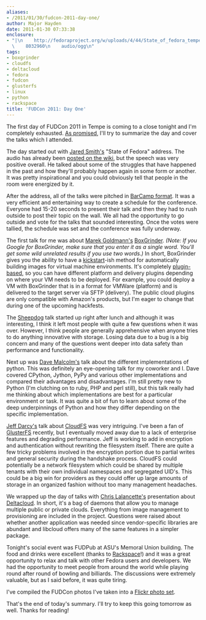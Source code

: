 ```yaml
---
aliases:
- /2011/01/30/fudcon-2011-day-one/
author: Major Hayden
date: 2011-01-30 07:33:38
enclosure:
- "|\n    http://fedoraproject.org/w/uploads/4/44/State_of_fedora_tempe_2011.ogg\n\
  \    8032960\n    audio/ogg\n"
tags:
- boxgrinder
- cloudfs
- deltacloud
- fedora
- fudcon
- glusterfs
- linux
- python
- rackspace
title: 'FUDCon 2011: Day One'
---
```


The first day of FUDCon 2011 in Tempe is coming to a close tonight and I'm completely exhausted. [As promised][1], I'll try to summarize the day and cover the talks which I attended.

The day started out with [Jared Smith's][2] "State of Fedora" address. The audio has already been [posted on the wiki][3], but the speech was very positive overall. He talked about some of the struggles that have happened in the past and how they'll probably happen again in some form or another. It was pretty inspirational and you could obviously tell that people in the room were energized by it.

After the address, all of the talks were pitched in [BarCamp format][4]. It was a very efficient and entertaining way to create a schedule for the conference. Everyone had 15-20 seconds to present their talk and then they had to rush outside to post their topic on the wall. We all had the opportunity to go outside and vote for the talks that sounded interesting. Once the votes were tallied, the schedule was set and the conference was fully underway.

The first talk for me was about [Marek Goldmann's][5] [BoxGrinder][6]. _(Note: If you Google for BoxGrinder, make sure that you enter it as a single word. You'll get some wild unrelated results if you use two words.)_ In short, BoxGrinder gives you the ability to have a [kickstart][7]-ish method for automatically building images for virtual machine environments. It's completely [plugin-based][8], so you can have different platform and delivery plugins depending on where your VM needs to be deployed. For example, you could deploy a VM with BoxGrinder that is in a format for VMWare (platform) and is delivered to the target server via SFTP (delivery). The public cloud plugins are only compatible with Amazon's products, but I'm eager to change that during one of the upcoming hackfests.

The [Sheepdog][9] talk started up right after lunch and although it was interesting, I think it left most people with quite a few questions when it was over. However, I think people are generally apprehensive when anyone tries to do anything innovative with storage. Losing data due to a bug is a big concern and many of the questions went deeper into data safety than performance and functionality.

Next up was [Dave Malcolm's][10] talk about the different implementations of python. This was definitely an eye-opening talk for my coworker and I. Dave covered CPython, Jython, PyPy and various other implementations and compared their advantages and disadvantages. I'm still pretty new to Python (I'm clutching on to ruby, PHP and perl still), but this talk really had me thinking about which implementations are best for a particular environment or task. It was quite a bit of fun to learn about some of the deep underpinnings of Python and how they differ depending on the specific implementation.

[Jeff Darcy's][11] talk about [CloudFS][12] was very intriguing. I've been a fan of [GlusterFS][13] recently, but I eventually moved away due to a lack of enterprise features and degrading performance. Jeff is working to add in encryption and authentication without rewriting the filesystem itself. There are quite a few tricky problems involved in the encryption portion due to partial writes and general security during the handshake process. CloudFS could potentially be a network filesystem which could be shared by multiple tenants with their own individual namespaces and segregated UID's. This could be a big win for providers as they could offer up large amounts of storage in an organized fashion without too many management headaches.

We wrapped up the day of talks with [Chris Lalancette's][14] presentation about [Deltacloud][15]. In short, it's a bag of daemons that allow you to manage multiple public or private clouds. Everything from image management to provisioning are included in the project. Questions were raised about whether another application was needed since vendor-specific libraries are abundant and libcloud offers many of the same features in a simpler package.

Tonight's social event was FUDPub at ASU's Memoral Union building. The food and drinks were excellent (thanks to [Rackspace][16]!) and it was a great opportunity to relax and talk with other Fedora users and developers. We had the opportunity to meet people from around the world while playing round after round of bowling and billiards. The discussions were extremely valuable, but as I said before, it was quite tiring.

I've compiled the FUDCon photos I've taken into a [Flickr photo set][17].

That's the end of today's summary. I'll try to keep this going tomorrow as well. Thanks for reading!

 [1]: /2011/01/29/gearing-up-for-fudcon-2011/
 [2]: http://fedoraproject.org/wiki/User:Jsmith
 [3]: http://fedoraproject.org/w/uploads/4/44/State_of_fedora_tempe_2011.ogg
 [4]: http://en.wikipedia.org/wiki/BarCamp
 [5]: http://twitter.com/marekgoldmann
 [6]: http://www.jboss.org/boxgrinder.html
 [7]: http://fedoraproject.org/wiki/Anaconda/Kickstart
 [8]: http://community.jboss.org/wiki/BoxGrinderBuildPlugins
 [9]: http://www.osrg.net/sheepdog/
 [10]: http://fedoraproject.org/wiki/Python_in_Fedora_13
 [11]: http://pl.atyp.us/
 [12]: http://fedoraproject.org/wiki/Features/CloudFS
 [13]: http://www.gluster.org/
 [14]: http://clalance.blogspot.com/
 [15]: http://incubator.apache.org/deltacloud/
 [16]: http://rackspace.com/
 [17]: http://www.flickr.com/photos/texas1emt/sets/72157625935659726/